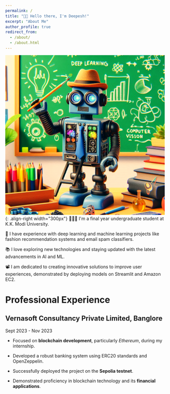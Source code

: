 ```yaml
---
permalink: /
title: "👋🏼 Hello there, I'm Deepesh!"
excerpt: "About Me"
author_profile: true
redirect_from: 
  - /about/
  - /about.html
---
```


![Illustration of combining vision and language modalities](/images/Designer.png){: .align-right width="300px"}
👨🏻‍💻 I'm a final year undergraduate student at K.K. Modi University.

🔬 I have experience with deep learning and machine learning projects like fashion recommendation systems and email spam classifiers.

📚 I love exploring new technologies and staying updated with the latest advancements in AI and ML.

📽️ I am dedicated to creating innovative solutions to improve user experiences, demonstrated by deploying models on Streamlit and Amazon EC2.


# Professional Experience

## Vernasoft Consultancy Private Limited, Banglore                                                         
Sept 2023 - Nov 2023


- Focused on **blockchain development**, particularly *Ethereum*, during my internship.

- Developed a robust banking system using ERC20 standards and OpenZeppelin.

- Successfully deployed the project on the **Sepolia testnet**.

- Demonstrated proficiency in blockchain technology and its **financial applications**.